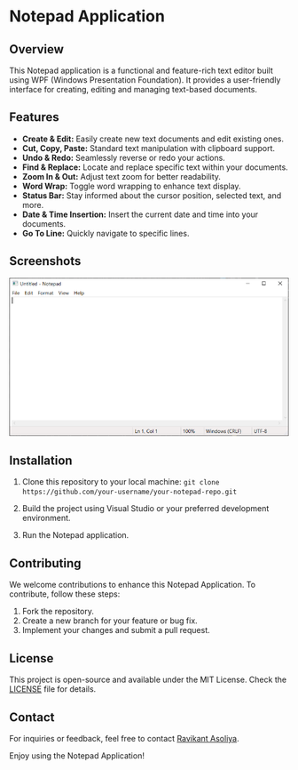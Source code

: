 # Notepad Application

## Overview

This Notepad application is a functional and feature-rich text editor built using WPF (Windows Presentation Foundation). It provides a user-friendly interface for creating, editing and managing text-based documents.

## Features

- **Create & Edit:** Easily create new text documents and edit existing ones.
- **Cut, Copy, Paste:** Standard text manipulation with clipboard support.
- **Undo & Redo:** Seamlessly reverse or redo your actions.
- **Find & Replace:** Locate and replace specific text within your documents.
- **Zoom In & Out:** Adjust text zoom for better readability.
- **Word Wrap:** Toggle word wrapping to enhance text display.
- **Status Bar:** Stay informed about the cursor position, selected text, and more.
- **Date & Time Insertion:** Insert the current date and time into your documents.
- **Go To Line:** Quickly navigate to specific lines.

## Screenshots

![Notepad Application Screenshot](https://github.com/RavikantAsoliya/Notepad/blob/main/Screenshots/Notepad-Screenshot.png)

## Installation

1. Clone this repository to your local machine: `git clone https://github.com/your-username/your-notepad-repo.git`

2. Build the project using Visual Studio or your preferred development environment.

3. Run the Notepad application.

## Contributing

We welcome contributions to enhance this Notepad Application. To contribute, follow these steps:

1. Fork the repository.
2. Create a new branch for your feature or bug fix.
3. Implement your changes and submit a pull request.

## License

This project is open-source and available under the MIT License. Check the [LICENSE](LICENSE) file for details.

## Contact

For inquiries or feedback, feel free to contact [Ravikant Asoliya](mailto:ravikant.asoliya@gmail.com).

Enjoy using the Notepad Application!

